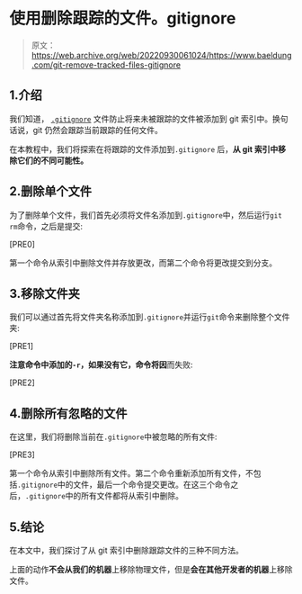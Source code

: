 # 使用删除跟踪的文件。gitignore

> 原文：<https://web.archive.org/web/20220930061024/https://www.baeldung.com/git-remove-tracked-files-gitignore>

## 1.介绍

我们知道， [`.gitignore`](https://web.archive.org/web/20221106183604/https://git-scm.com/docs/gitignore) 文件防止将来未被跟踪的文件被添加到 git 索引中。换句话说，git 仍然会跟踪当前跟踪的任何文件。

在本教程中，我们将探索在将跟踪的文件添加到`.gitignore` 后，**从 git 索引中移除它们的不同可能性。**

## 2.删除单个文件

为了删除单个文件，我们首先必须将文件名添加到`.gitignore`中，然后运行`git rm`命令，之后是提交:

[PRE0]

第一个命令从索引中删除文件并存放更改，而第二个命令将更改提交到分支。

## 3.移除文件夹

我们可以通过首先将文件夹名称添加到`.gitignore`并运行`git`命令来删除整个文件夹:

[PRE1]

**注意命令中添加的`-r`，如果没有它，命令将因**而失败:

[PRE2]

## 4.删除所有忽略的文件

在这里，我们将删除当前在`.gitignore`中被忽略的所有文件:

[PRE3]

第一个命令从索引中删除所有文件。第二个命令重新添加所有文件，不包括`.gitignore`中的文件，最后一个命令提交更改。在这三个命令之后，`.gitignore`中的所有文件都将从索引中删除。

## 5.结论

在本文中，我们探讨了从 git 索引中删除跟踪文件的三种不同方法。

上面的动作**不会从我们的机器**上移除物理文件，但是**会在其他开发者的机器**上移除文件。